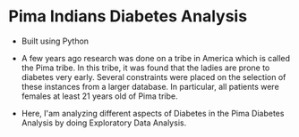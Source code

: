 # Pima Indians Diabetes Analysis
- Built using Python

- A few years ago research was done on a tribe in America which is called the Pima tribe. In this tribe, it was found that the ladies are prone to diabetes very early. Several constraints were placed on the selection of these instances from a larger database. In particular, all patients were females at least 21 years old of Pima tribe. 

- Here, I'am analyzing different aspects of Diabetes in the Pima Diabetes Analysis by doing Exploratory Data Analysis.
